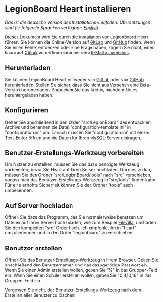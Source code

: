 # LegionBoard Heart installieren

*Das ist die deutsche Version des Installations-Leitfaden. Übersetzungen
sind für folgende Sprachen verfügbar: [English](english.md)*

Dieses Dokument wird Sie durch die Installation von LegionBoard Heart führen.
Sie können die Online-Version auf
[GitLab](https://gitlab.com/legionboard/heart/blob/master/install/german.md) und
[GitHub](https://github.com/legionboard/heart/blob/master/install/german.md) finden.
Wenn Sie einen Fehler entdecken oder eine Frage haben, zögern Sie nicht,
einen Issue auf [GitLab](https://gitlab.com/legionboard/heart/issues) zu eröffnen
oder mir eine [E-Mail zu schicken](mailto:nicoalt@posteo.org).

## Herunterladen

Sie können LegionBoard Heart entweder von
[GitLab](https://gitlab.com/legionboard/heart/tags) oder von
[GitHub](https://github.com/legionboard/heart/releases) herunterladen.
Stellen Sie sicher, dass Sie nicht aus Versehen eine Beta-Version
herunterladen. Entpacken Sie das Archiv, nachdem Sie es heruntergeladen
haben.

## Konfigurieren

Gehen Sie anschließend in den Order "src/LegionBoard" des entpackten Archivs und
benennen die Datei "configuration-template.ini" in "configuration.ini" um.
Danach müssen Sie "configuration.ini" mit einem Text-Editor öffnen und die
Daten für Ihren MySQL-Server eintragen.

## Benutzer-Erstellungs-Werkzeug vorbereiten

Um Nutzer zu erstelllen, müssen Sie das dazu benötigte Werkzeug vorbereiten,
bevor Sie Heart auf Ihren Server hochladen. Um dies zu tun, müssen Sie den
Ordner "src/LegionBoard/tools" nach "src" verschieben, sodass man das Benutzer-Erstellungs-Werkzeug
in "src/tools" finden kann. Für eine erhöhte Sicherheit können Sie den Ordner
"tools" auch umbenennen.

## Auf Server hochladen

Öffnen Sie dazu das Programm, das Sie normalerweise benutzen um Dateien
auf Ihren Server hochzuladen, wie zum Beispiel
[FileZilla](https://filezilla-project.org/), und laden Sie den kompletten
"src" Order hoch. Ich empfehle, ihn in "heart" umzubenennen und in
den Order "legionboard" zu verschieben.

## Benutzer erstellen

Öffnen Sie das Benutzer-Erstellungs-Werkzeug in Ihrem Browser. Geben Sie
anschließend den Benutzernamen und das dazugehörige Passwort ein. Wenn Sie
einen Admin erstellen wollen, geben Sie "%" in das Gruppen-Feld ein. Wenn
Sie einen Schüler erstellen wollen, geben Sie "0,4,10,16" in das Gruppen-Feld
ein.

Vergessen Sie nicht, das Benutzer-Erstellungs-Werkzeug nach dem Erstellen
aller Benutzer zu löschen!
